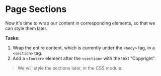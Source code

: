 # Page Sections

Now it's time to wrap our content in corresponding elements, so that we can style them later.

**Tasks**:
1. Wrap the entire content, which is currently under the `<body>` tag, in a `<section>` tag.
2. Add a `<footer>` element after the `<section>` with the text "Copyright".

>We will style the sections later, in the CSS module.